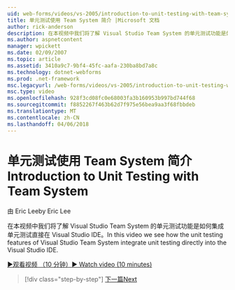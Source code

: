```yaml
---
uid: web-forms/videos/vs-2005/introduction-to-unit-testing-with-team-system
title: 单元测试使用 Team System 简介 |Microsoft 文档
author: rick-anderson
description: 在本视频中我们将了解 Visual Studio Team System 的单元测试功能是如何集成单元测试直接在 Visual Studio IDE。
ms.author: aspnetcontent
manager: wpickett
ms.date: 02/09/2007
ms.topic: article
ms.assetid: 3410a9c7-9bf4-45fc-aafa-230ba8bd7a8c
ms.technology: dotnet-webforms
ms.prod: .net-framework
msc.legacyurl: /web-forms/videos/vs-2005/introduction-to-unit-testing-with-team-system
msc.type: video
ms.openlocfilehash: 928f3cd08fc0e68003fa3b160953b997bd744f68
ms.sourcegitcommit: f8852267f463b62d7f975e56bea9aa3f68fbbdeb
ms.translationtype: MT
ms.contentlocale: zh-CN
ms.lasthandoff: 04/06/2018
---
```

<a name="introduction-to-unit-testing-with-team-system"></a><span data-ttu-id="25c34-103">单元测试使用 Team System 简介</span><span class="sxs-lookup"><span data-stu-id="25c34-103">Introduction to Unit Testing with Team System</span></span>
====================
<span data-ttu-id="25c34-104">由 Eric Lee</span><span class="sxs-lookup"><span data-stu-id="25c34-104">by Eric Lee</span></span>

<span data-ttu-id="25c34-105">在本视频中我们将了解 Visual Studio Team System 的单元测试功能是如何集成单元测试直接在 Visual Studio IDE。</span><span class="sxs-lookup"><span data-stu-id="25c34-105">In this video we see how the unit testing features of Visual Studio Team System integrate unit testing directly into the Visual Studio IDE.</span></span>

[<span data-ttu-id="25c34-106">&#9654;观看视频 （10 分钟）</span><span class="sxs-lookup"><span data-stu-id="25c34-106">&#9654; Watch video (10 minutes)</span></span>](https://channel9.msdn.com/Blogs/ASP-NET-Site-Videos/introduction-to-unit-testing-with-team-system)

> [!div class="step-by-step"]
> [<span data-ttu-id="25c34-107">下一篇</span><span class="sxs-lookup"><span data-stu-id="25c34-107">Next</span></span>](introduction-to-testing-web-applications-with-team-system.md)
